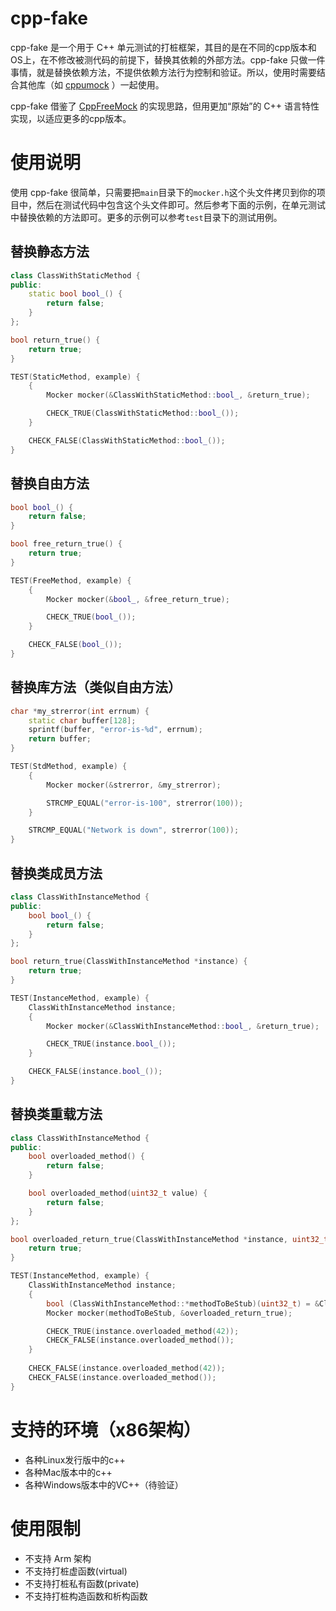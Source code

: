 # cpp-fake
cpp-fake 是一个用于 C++ 单元测试的打桩框架，其目的是在不同的cpp版本和OS上，在不修改被测代码的前提下，替换其依赖的外部方法。cpp-fake 只做一件事情，就是替换依赖方法，不提供依赖方法行为控制和验证。所以，使用时需要结合其他库（如 [cppumock](https://cpputest.github.io/mocking_manual.html) ）一起使用。

cpp-fake 借鉴了 [CppFreeMock](https://github.com/gzc9047/CppFreeMock) 的实现思路，但用更加“原始”的 C++ 语言特性实现，以适应更多的cpp版本。

# 使用说明

使用 cpp-fake 很简单，只需要把`main`目录下的`mocker.h`这个头文件拷贝到你的项目中，然后在测试代码中包含这个头文件即可。然后参考下面的示例，在单元测试中替换依赖的方法即可。更多的示例可以参考`test`目录下的测试用例。

## 替换静态方法

```c++
class ClassWithStaticMethod {
public:
    static bool bool_() {
        return false;
    }
};

bool return_true() {
    return true;
}

TEST(StaticMethod, example) {
    {
        Mocker mocker(&ClassWithStaticMethod::bool_, &return_true);

        CHECK_TRUE(ClassWithStaticMethod::bool_());
    }

    CHECK_FALSE(ClassWithStaticMethod::bool_());
}
```

## 替换自由方法

```c++
bool bool_() {
    return false;
}

bool free_return_true() {
    return true;
}

TEST(FreeMethod, example) {
    {
        Mocker mocker(&bool_, &free_return_true);

        CHECK_TRUE(bool_());
    }

    CHECK_FALSE(bool_());
}
```

## 替换库方法（类似自由方法）

```c++
char *my_strerror(int errnum) {
    static char buffer[128];
    sprintf(buffer, "error-is-%d", errnum);
    return buffer;
}

TEST(StdMethod, example) {
    {
        Mocker mocker(&strerror, &my_strerror);

        STRCMP_EQUAL("error-is-100", strerror(100));
    }

    STRCMP_EQUAL("Network is down", strerror(100));
}
```

## 替换类成员方法

```c++
class ClassWithInstanceMethod {
public:
    bool bool_() {
        return false;
    }
};

bool return_true(ClassWithInstanceMethod *instance) {
    return true;
}

TEST(InstanceMethod, example) {
    ClassWithInstanceMethod instance;
    {
        Mocker mocker(&ClassWithInstanceMethod::bool_, &return_true);

        CHECK_TRUE(instance.bool_());
    }

    CHECK_FALSE(instance.bool_());
}
```

## 替换类重载方法

```c++
class ClassWithInstanceMethod {
public:
    bool overloaded_method() {
        return false;
    }

    bool overloaded_method(uint32_t value) {
        return false;
    }
};

bool overloaded_return_true(ClassWithInstanceMethod *instance, uint32_t value) {
    return true;
}

TEST(InstanceMethod, example) {
    ClassWithInstanceMethod instance;
    {
        bool (ClassWithInstanceMethod::*methodToBeStub)(uint32_t) = &ClassWithInstanceMethod::overloaded_method;
        Mocker mocker(methodToBeStub, &overloaded_return_true);

        CHECK_TRUE(instance.overloaded_method(42));
        CHECK_FALSE(instance.overloaded_method());
    }
    
    CHECK_FALSE(instance.overloaded_method(42));
    CHECK_FALSE(instance.overloaded_method());
}
```

# 支持的环境（x86架构）
* 各种Linux发行版中的c++
* 各种Mac版本中的c++
* 各种Windows版本中的VC++（待验证）

# 使用限制
* 不支持 Arm 架构
* 不支持打桩虚函数(virtual)
* 不支持打桩私有函数(private)
* 不支持打桩构造函数和析构函数
